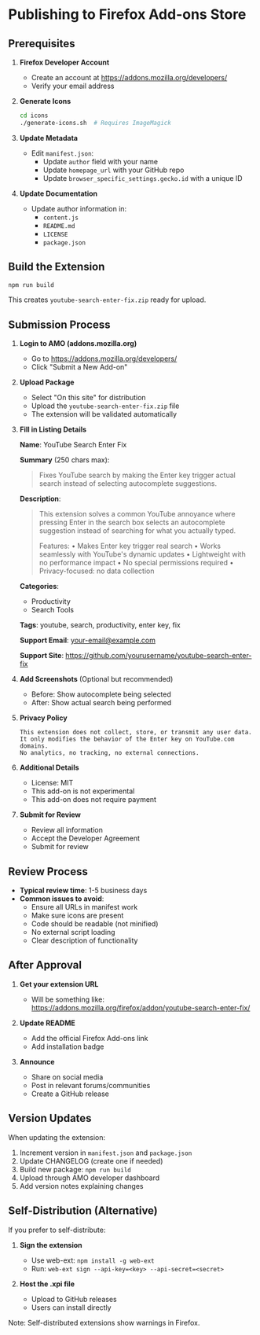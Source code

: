 # Publishing to Firefox Add-ons Store

## Prerequisites

1. **Firefox Developer Account**
   - Create an account at https://addons.mozilla.org/developers/
   - Verify your email address

2. **Generate Icons**
   ```bash
   cd icons
   ./generate-icons.sh  # Requires ImageMagick
   ```

3. **Update Metadata**
   - Edit `manifest.json`:
     - Update `author` field with your name
     - Update `homepage_url` with your GitHub repo
     - Update `browser_specific_settings.gecko.id` with a unique ID
   
4. **Update Documentation**
   - Update author information in:
     - `content.js`
     - `README.md`
     - `LICENSE`
     - `package.json`

## Build the Extension

```bash
npm run build
```

This creates `youtube-search-enter-fix.zip` ready for upload.

## Submission Process

1. **Login to AMO (addons.mozilla.org)**
   - Go to https://addons.mozilla.org/developers/
   - Click "Submit a New Add-on"

2. **Upload Package**
   - Select "On this site" for distribution
   - Upload the `youtube-search-enter-fix.zip` file
   - The extension will be validated automatically

3. **Fill in Listing Details**
   
   **Name**: YouTube Search Enter Fix
   
   **Summary** (250 chars max):
   > Fixes YouTube search by making the Enter key trigger actual search instead of selecting autocomplete suggestions.
   
   **Description**:
   > This extension solves a common YouTube annoyance where pressing Enter in the search box selects an autocomplete suggestion instead of searching for what you actually typed.
   >
   > Features:
   > • Makes Enter key trigger real search
   > • Works seamlessly with YouTube's dynamic updates
   > • Lightweight with no performance impact
   > • No special permissions required
   > • Privacy-focused: no data collection
   
   **Categories**: 
   - Productivity
   - Search Tools
   
   **Tags**: youtube, search, productivity, enter key, fix
   
   **Support Email**: your-email@example.com
   
   **Support Site**: https://github.com/yourusername/youtube-search-enter-fix

4. **Add Screenshots** (Optional but recommended)
   - Before: Show autocomplete being selected
   - After: Show actual search being performed

5. **Privacy Policy**
   ```
   This extension does not collect, store, or transmit any user data.
   It only modifies the behavior of the Enter key on YouTube.com domains.
   No analytics, no tracking, no external connections.
   ```

6. **Additional Details**
   - License: MIT
   - This add-on is not experimental
   - This add-on does not require payment

7. **Submit for Review**
   - Review all information
   - Accept the Developer Agreement
   - Submit for review

## Review Process

- **Typical review time**: 1-5 business days
- **Common issues to avoid**:
  - Ensure all URLs in manifest work
  - Make sure icons are present
  - Code should be readable (not minified)
  - No external script loading
  - Clear description of functionality

## After Approval

1. **Get your extension URL**
   - Will be something like: https://addons.mozilla.org/firefox/addon/youtube-search-enter-fix/

2. **Update README**
   - Add the official Firefox Add-ons link
   - Add installation badge

3. **Announce**
   - Share on social media
   - Post in relevant forums/communities
   - Create a GitHub release

## Version Updates

When updating the extension:

1. Increment version in `manifest.json` and `package.json`
2. Update CHANGELOG (create one if needed)
3. Build new package: `npm run build`
4. Upload through AMO developer dashboard
5. Add version notes explaining changes

## Self-Distribution (Alternative)

If you prefer to self-distribute:

1. **Sign the extension**
   - Use web-ext: `npm install -g web-ext`
   - Run: `web-ext sign --api-key=<key> --api-secret=<secret>`

2. **Host the .xpi file**
   - Upload to GitHub releases
   - Users can install directly

Note: Self-distributed extensions show warnings in Firefox.